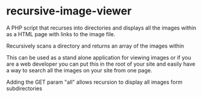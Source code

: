 # recursive-image-viewer
A PHP script that recurses into directories and displays all the images within as a HTML page with links to the image file.

Recursively scans a directory and returns an array of the images within

This can be used as a stand alone application for viewing images or if you are a web developer you can put this in the root of your site and easily have a way to search all the images on your site from one page.

Adding the GET param "all" allows recursion to display all images form subdirectories
